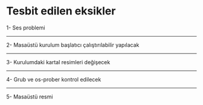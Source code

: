 # Tesbit edilen eksikler

1- Ses problemi

----------------------------------

2- Masaüstü kurulum başlatıcı çalıştırılabilir yapılacak

----------------------------------

3- Kurulumdaki kartal resimleri değişecek

----------------------------------

4- Grub ve os-prober kontrol edilecek

----------------------------------

5- Masaüstü resmi
